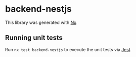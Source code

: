 # backend-nestjs

This library was generated with [Nx](https://nx.dev).

## Running unit tests

Run `nx test backend-nestjs` to execute the unit tests via [Jest](https://jestjs.io).
